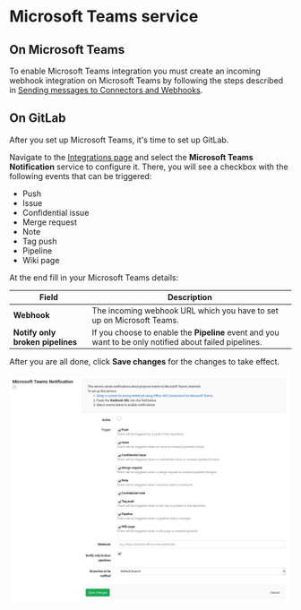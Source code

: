 # Microsoft Teams service

## On Microsoft Teams

To enable Microsoft Teams integration you must create an incoming webhook integration on Microsoft
Teams by following the steps described in [Sending messages to Connectors and Webhooks](https://docs.microsoft.com/microsoftteams/platform/webhooks-and-connectors/how-to/connectors-using).

## On GitLab

After you set up Microsoft Teams, it's time to set up GitLab.

Navigate to the [Integrations page](overview.md#accessing-integrations)
and select the **Microsoft Teams Notification** service to configure it.
There, you will see a checkbox with the following events that can be triggered:

- Push
- Issue
- Confidential issue
- Merge request
- Note
- Tag push
- Pipeline
- Wiki page

At the end fill in your Microsoft Teams details:

| Field | Description |
| ----- | ----------- |
| **Webhook** | The incoming webhook URL which you have to set up on Microsoft Teams. |
| **Notify only broken pipelines** | If you choose to enable the **Pipeline** event and you want to be only notified about failed pipelines. |

After you are all done, click **Save changes** for the changes to take effect.

![Microsoft Teams configuration](img/microsoft_teams_configuration.png)
